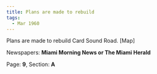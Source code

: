 ```yaml
---  
title: Plans are made to rebuild  
tags:  
  - Mar 1960  
---  
```

  
Plans are made to rebuild Card Sound Road. [Map]  
  
Newspapers: **Miami Morning News or The Miami Herald**  
  
Page: **9**, Section: **A** 
